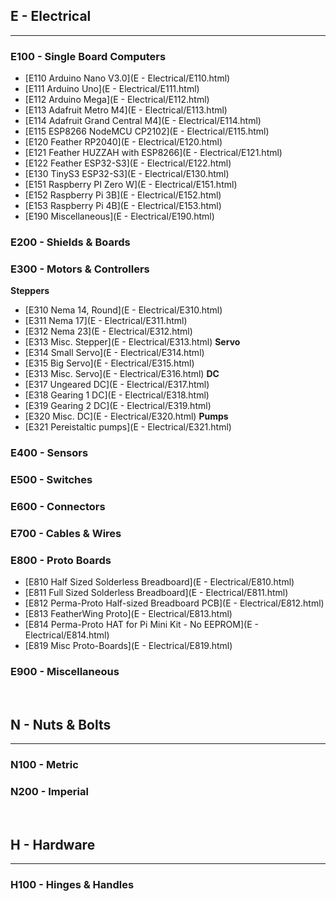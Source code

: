 
## E - Electrical
***

### E100 - Single Board Computers

- [E110    Arduino Nano V3.0](E - Electrical/E110.html)
- [E111    Arduino Uno](E - Electrical/E111.html)
- [E112    Arduino Mega](E - Electrical/E112.html)
- [E113    Adafruit Metro M4](E - Electrical/E113.html)
- [E114    Adafruit Grand Central M4](E - Electrical/E114.html)
- [E115    ESP8266 NodeMCU CP2102](E - Electrical/E115.html)
- [E120    Feather RP2040](E - Electrical/E120.html)
- [E121    Feather HUZZAH with ESP8266](E - Electrical/E121.html)
- [E122    Feather ESP32-S3](E - Electrical/E122.html)
- [E130    TinyS3 ESP32-S3](E - Electrical/E130.html)
- [E151    Raspberry PI Zero W](E - Electrical/E151.html)
- [E152    Raspberry Pi 3B](E - Electrical/E152.html)
- [E153    Raspberry Pi 4B](E - Electrical/E153.html)
- [E190    Miscellaneous](E - Electrical/E190.html)

### E200 - Shields & Boards

### E300 - Motors & Controllers

**Steppers**
- [E310    Nema 14, Round](E - Electrical/E310.html)
- [E311    Nema 17](E - Electrical/E311.html)
- [E312    Nema 23](E - Electrical/E312.html)
- [E313    Misc. Stepper](E - Electrical/E313.html)
**Servo**
- [E314    Small Servo](E - Electrical/E314.html)
- [E315    Big Servo](E - Electrical/E315.html)
- [E313    Misc. Servo](E - Electrical/E316.html)
**DC**
- [E317    Ungeared DC](E - Electrical/E317.html)
- [E318    Gearing 1 DC](E - Electrical/E318.html)
- [E319    Gearing 2 DC](E - Electrical/E319.html)
- [E320    Misc. DC](E - Electrical/E320.html)
**Pumps**
- [E321    Pereistaltic pumps](E - Electrical/E321.html)

### E400 - Sensors

### E500 - Switches

### E600 - Connectors

### E700 - Cables & Wires

### E800 - Proto Boards

- [E810    Half Sized Solderless Breadboard](E - Electrical/E810.html)
- [E811    Full Sized Solderless Breadboard](E - Electrical/E811.html)
- [E812    Perma-Proto Half-sized Breadboard PCB](E - Electrical/E812.html)
- [E813    FeatherWing Proto](E - Electrical/E813.html)
- [E814    Perma-Proto HAT for Pi Mini Kit - No EEPROM](E - Electrical/E814.html)
- [E819    Misc Proto-Boards](E - Electrical/E819.html)

### E900 - Miscellaneous

<br>

## N - Nuts & Bolts
***

### N100 - Metric

### N200 - Imperial

<br>

## H - Hardware
***

### H100 - Hinges & Handles
